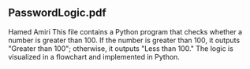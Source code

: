 ## PasswordLogic.pdf  
Hamed Amiri
This file contains a Python program that checks whether a number is greater than 100. If the number is greater than 100, it outputs "Greater than 100"; otherwise, it outputs "Less than 100." The logic is visualized in a flowchart and implemented in Python.  

